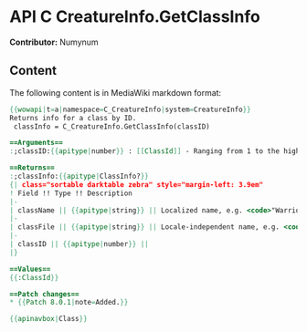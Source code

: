 # API C CreatureInfo.GetClassInfo

**Contributor:** Numynum

## Content

The following content is in MediaWiki markdown format:

```mediawiki
{{wowapi|t=a|namespace=C_CreatureInfo|system=CreatureInfo}}
Returns info for a class by ID.
 classInfo = C_CreatureInfo.GetClassInfo(classID)

==Arguments==
:;classID:{{apitype|number}} : [[ClassId]] - Ranging from 1 to the highest classID. For Retail, that's the same as {{api|GetNumClasses}}().

==Returns==
:;classInfo:{{apitype|ClassInfo?}}
{| class="sortable darktable zebra" style="margin-left: 3.9em"
! Field !! Type !! Description
|-
| className || {{apitype|string}} || Localized name, e.g. <code>"Warrior"</code> or <code>"Guerrier"</code>.
|-
| classFile || {{apitype|string}} || Locale-independent name, e.g. <code>"WARRIOR"</code>.
|-
| classID || {{apitype|number}} || 
|}

==Values==
{{:ClassId}}

==Patch changes==
* {{Patch 8.0.1|note=Added.}}

{{apinavbox|Class}}
```
